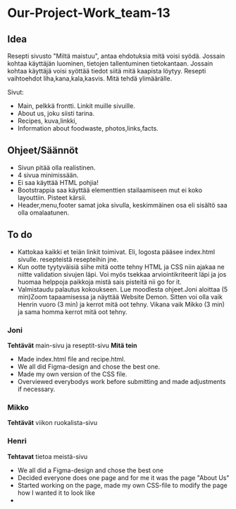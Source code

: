 # Our-Project-Work_team-13

## Idea

Resepti sivusto "Miltä maistuu", antaa ehdotuksia mitä voisi syödä.
Jossain kohtaa käyttäjän luominen, tietojen tallentuminen tietokantaan.
Jossain kohtaa käyttäjä voisi syöttää tiedot siitä mitä kaapista löytyy.
Resepti vaihtoehdot liha,kana,kala,kasvis.
Mitä tehdä ylimäärälle.

Sivut:
- Main, pelkkä frontti. Linkit muille sivuille.
- About us, joku siisti tarina.
- Recipes, kuva,linkki,
- Information about foodwaste, photos,links,facts.


## Ohjeet/Säännöt
- Sivun pitää olla realistinen.
- 4 sivua minimissään.
- Ei saa käyttää HTML pohjia!
- Bootstrappia saa käyttää elementtien stailaamiseen mut ei koko layouttiin. Pisteet kärsii.
- Header,menu,footer samat joka sivulla, keskimmäinen osa eli sisältö saa olla omalaatunen.

## To do
- Kattokaa kaikki et teiän linkit toimivat.
Eli, logosta pääsee index.html sivulle.
resepteistä resepteihin jne.
- Kun ootte tyytyväisiä siihe mitä ootte tehny HTML ja CSS niin ajakaa ne niitte validation sivujen läpi. Voi myös tsekkaa arviointikriteerit läpi ja jos huomaa helppoja paikkoja mistä sais pisteitä nii go for it.
- Valmistaudu palautus kokoukseen. Lue moodlesta ohjeet.Joni aloittaa (5 min)Zoom tapaamisessa ja näyttää Website Demon. Sitten voi olla vaik Henrin vuoro (3 min) ja kerrot mitä oot tehny. Vikana vaik Mikko (3 min) ja sama homma kerrot mitä oot tehny.



### Joni
**Tehtävät**
main-sivu ja reseptit-sivu
**Mitä tein**
- Made index.html file and recipe.html.
- We all did Figma-design and chose the best one.
- Made my own version of the CSS file.
- Overviewed everybodys work before submitting and made adjustments if necessary.

### Mikko
**Tehtävät** viikon ruokalista-sivu

### Henri
**Tehtavat** tietoa meistä-sivu

- We all did a Figma-design and chose the best one
- Decided everyone does one page and for me it was the page "About Us"
- Started working on the page, made my own CSS-file to modify the page how I wanted it to look like
-

